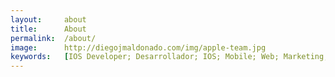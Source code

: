 ```yaml
---
layout:     about
title:      About
permalink:  /about/
image:      http://diegojmaldonado.com/img/apple-team.jpg
keywords:   [IOS Developer; Desarrollador; IOS; Mobile; Web; Marketing; Mobile; CV; Freelance; Contacto]
---
```

